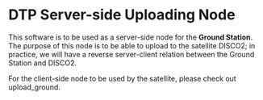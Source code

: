 # DTP Server-side Uploading Node
This software is to be used as a server-side node for the <b>Ground Station</b>. The purpose of this node is to be able to upload to the satellite DISCO2; in practice, we will have a reverse server-client relation between the Ground Station and DISCO2. 

For the client-side node to be used by the satellite, please check out upload_ground. 

